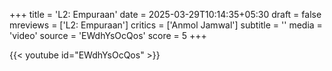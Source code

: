 +++
title = 'L2: Empuraan'
date = 2025-03-29T10:14:35+05:30
draft = false
mreviews = ['L2: Empuraan']
critics = ['Anmol Jamwal']
subtitle = ''
media = 'video'
source = 'EWdhYsOcQos'
score = 5
+++

{{< youtube id="EWdhYsOcQos" >}}
